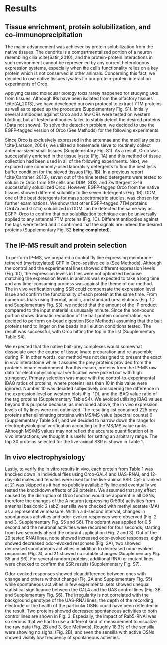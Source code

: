 # Results

## Tissue enrichment, protein solubilization, and co-immunoprecipitation
The major advancement was achieved by protein solubilization from the native tissues. The dendrite is a compartmentalized portion of a neuron resembling cilia \cite{Satir_2010}, and the protein-protein interactions in such environment cannot be represented by any current heterologous expression systems, especially when the cell’s functionality relies on a key protein which is not conserved in other animals. Concerning this fact, we decided to use native tissues lysates for our protein-protein interaction experiments of Orco.

Applying classic molecular biology tools rarely happened for studying ORs from tissues. Although IRs have been isolated from the olfactory tissues \cite{Ai_2013}, we have developed our own protocol to extract 7TM proteins as well as to speed up the procedure (Supplementary Fig. S1). Initially several antibodies against Orco and a few ORs were tested on western blotting, but all tested antibodies failed to stably detect the desired proteins (Data not shown). To solve the detection problem, we decided to use the EGFP-tagged version of Orco (See Methods) for the following experiments.

Since Orco is exclusively expressed in the antennae and the maxillary palps \cite{Larsson_2004}, we utilized a homemade sieve to routinely collect antenna-sized small tissues (Supplementary Fig. S1). As a result, Orco was successfully enriched in the tissue lysate (Fig. 1A) and this method of tissue collection had been used in all of the following experiments. Next, we explored nine commonly-used laboratory detergents to find the best lysis buffer condition for the sieved tissues (Fig. 1B). In a previous report \cite{Carraher_2013}, seven out of the nine tested detergents were tested to solubilize Orco from Sf9 cells and DDM, SDS, and Zwittergent 3-16 successfully solubilized Orco. However, EGFP-tagged Orco from the native tissues showed different solubility to the seven detergents (Fig. 1B). DDM, one of the best detergents for mass spectrometric studies, was chosen for further examinations. We show that other EGFP-tagged 7TM proteins (Or47a and Gr21a) solubilized in DDM can be detected the same way as EGFP::Orco to confirm that our solubilization technique can be universally applied to any antennal 7TM proteins (Fig. 1C). Different antibodies against the tags were tested and it confirmed that the signals are indeed the desired proteins (Supplementary Fig. S2 **being completed**).

## The IP-MS result and protein selection
To perform IP-MS, we prepared a control fly line expressing membrane-tethered (myristoylated) GFP in Orco-positive cells (See Methods). Although the control and the experimental lines showed different expression levels (Fig. 1D), the expression levels in flies were not optimized because matching the expression levels in animals was expected to take a long time and any time-consuming process was against the theme of our method. The in vivo verification using SSR could compensate the expression level issue and confirm the functionality of each protein at the same time. From numerous trials using thermal, acidic, and standard urea elutions (Fig. 1D and Supplementary Fig. S3), we noticed that the amount of the IP product compared to the input material is unusually minute. Since the non-bound portion shows dramatic reduction of the bait protein concentration, we decided to perform on-bead digestion (See Methods) assuming that the bait proteins tend to linger on the beads in all elution conditions tested. The result was successful, with Orco hitting the top in the list (Supplementary Table S4).

We expected that the native bait-prey complexes would somewhat dissociate over the course of tissue lysate preparation and re-assemble during IP. In other words, our method was not designed to present the exact in vivo interactome while it assures the prey proteins provided from the protein’s innate environment. For this reason, proteins from the IP-MS raw data for electrophysiological verification were picked out with high stringency. Primary selection was made with the control-to-experimental iBAQ ratios of proteins, where proteins less than 10 in this value were ignored. Number 10 was decided subjectively considering the difference in the expression level on western blots (Fig. 1D), and the iBAQ value ratio of the tag proteins (Supplementary Table S4). We avoided utilizing iBAQ values beyond this purpose because, as mentioned above, the in vivo expression levels of fly lines were not optimized. The resulting list contained 225 prey proteins after eliminating proteins with MS/MS value (spectral counts) 0 (Supplementary Table S4), and we decided to narrow down the range for electrophysiological verification according to the MS/MS value ranks. Although MS/MS values may not reflect the accurate quantification of in vivo interactions, we thought it is useful for setting an arbitrary range. The top 30 proteins selected for the live-animal SSR is shown in Table 1.

## In vivo electrophysiology
Lastly, to verify the in vitro results in vivo, each protein from Table 1 was knocked down in individual flies using Orco-GAL4 and UAS-RNAi, and 12-day-old males and females were used for the live-animal SSR. Cyt-b ranked at 21 was skipped as it had no publicly available fly line and eventually we tested the knockdown effects of 29 proteins. We assumed that any effect caused by the disruption of Orco function would be apparent in all OSNs, therefore the changes of the A neuron (expressing Or59b) activities from antennal basiconic 2 (ab2) sensilla were checked with methyl acetate (MA) as a representative measure. Within a 4-second interval, changes in spontaneous activities and odor-evoked responses were observed (Fig. 2 and 3, Supplementary Fig. S5 and S6). The odorant was applied for 0.5 second and the neuronal activities were recorded for four seconds, starting from two seconds ahead the odorant application (Fig. 2 and 3). Out of the 29 tested RNAi lines, none showed increased odor-evoked responses, eight showed decreased odor-evoked responses (Fig. 2A), two showed decreased spontaneous activities in addition to decreased odor-evoked responses (Fig. 3), and 21 showed no notable changes (Supplementary Fig. S5 and S6). For several random proteins, additional RNAi or mutant lines were checked to confirm the SSR results (Supplementary Fig. S7).

Odor-evoked responses showed clear difference between ones with change and others without change (Fig. 2A and Supplementary Fig. S5) while spontaneous activities in few experimental sets showed unequal statistical significance between the GAL4 and the UAS control lines (Fig. 3B and Supplementary Fig. S6). The irregularity is not correlated with the background genotype of the UAS-RNAi lines; the depth of the recording electrode or the health of the particular OSNs could have been reflected in the result. Two proteins showed decreased spontaneous activities to both control lines are shown in Fig. 3. Especially, the impact of Rab5-RNAi was so serious that we had to use a different kind of measurement to visualize the raw data (Fig. 2B and 3, See Methods). Roughly 18.3% of the sensilla were showing no signal (Fig. 2B), and even the sensilla with active OSNs showed visibly low frequency of spontaneous activities.